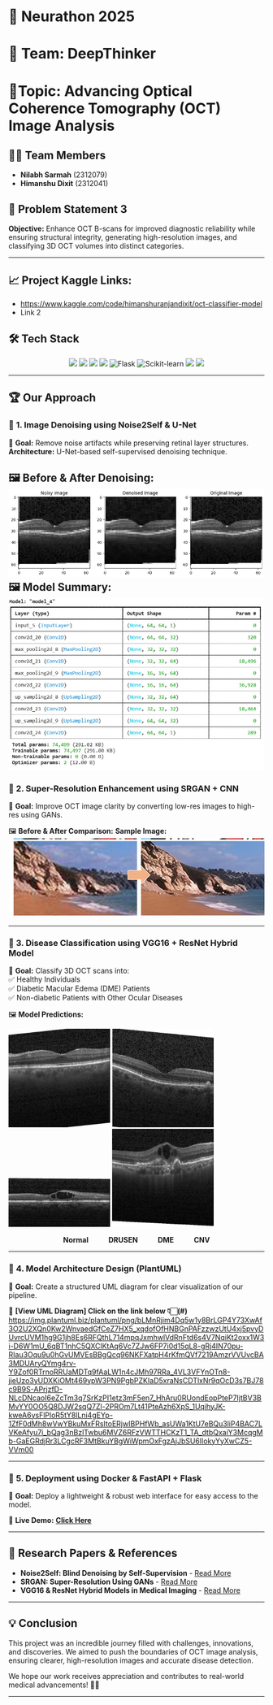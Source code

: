 # 🚀 Neurathon 2025
# 🧠 Team: DeepThinker
# 🎯Topic: Advancing Optical Coherence Tomography (OCT) Image Analysis  

## 👨‍💻 Team Members  
- **Nilabh Sarmah** (2312079)  
- **Himanshu Dixit** (2312041)  

## 🎯 Problem Statement 3  
**Objective:** Enhance OCT B-scans for improved diagnostic reliability while ensuring structural integrity, generating high-resolution images, and classifying 3D OCT volumes into distinct categories.  

---
## 📈 Project Kaggle Links: 
- https://www.kaggle.com/code/himanshuranjandixit/oct-classifier-model
- Link 2  
## 🛠️ Tech Stack  
<p align="center">
  <img src="https://img.shields.io/badge/TensorFlow-%23FF6F00.svg?style=for-the-badge&logo=tensorflow&logoColor=white">
  <img src="https://img.shields.io/badge/PyTorch-%23EE4C2C.svg?style=for-the-badge&logo=pytorch&logoColor=white">
  <img src="https://img.shields.io/badge/Docker-%230db7ed.svg?style=for-the-badge&logo=docker&logoColor=white">
  <img src="https://img.shields.io/badge/FastAPI-%2300C7B7.svg?style=for-the-badge&logo=fastapi&logoColor=white">
  <img src="https://upload.wikimedia.org/wikipedia/commons/3/3c/Flask_logo.svg" alt="Flask" width="100">
<img src="https://upload.wikimedia.org/wikipedia/commons/0/05/Scikit_learn_logo_small.svg" alt="Scikit-learn" width="100">
  <img src="https://img.shields.io/badge/CNN-%234285F4.svg?style=for-the-badge">
  <img src="https://img.shields.io/badge/RNN-%237D3CC8.svg?style=for-the-badge">
</p>  

---

## 🏆 Our Approach  

### 🔹 **1. Image Denoising using Noise2Self & U-Net**  
📌 **Goal:** Remove noise artifacts while preserving retinal layer structures.  
**Architecture:** U-Net-based self-supervised denoising technique.  
  
🖼️ **Before & After Denoising:**  
![OCT Scan](images/denoise.jpg)
🖼️ **Model Summary:**  
![OCT Scan](images/WhatsApp%20Image%202025-02-17%20at%2010.41.31%20PM.jpeg)
---

### 🔹 **2. Super-Resolution Enhancement using SRGAN + CNN**  
📌 **Goal:** Improve OCT image clarity by converting low-res images to high-res using GANs.  

🖼️ **Before & After Comparison:**
**Sample Image:**
![OCT Scan](images/esrgan.jpg)

---

### 🔹 **3. Disease Classification using VGG16 + ResNet Hybrid Model**  
📌 **Goal:** Classify 3D OCT scans into:  
✅ Healthy Individuals  
✅ Diabetic Macular Edema (DME) Patients  
✅ Non-diabetic Patients with Other Ocular Diseases  

🖼️ **Model Predictions:**  

<p >
  <img src="images/Normal.jpeg" alt="Normal" width="200">
  <img src="images/Drusen.jpeg" alt="DRUSEN" width="200">
  <img src="images/Dme.jpeg" alt="DME" width="200">
  <img src="images/Cnv.jpeg" alt="CNV" width="200">
</p>

<p align="center">
  <b>Normal</b> &nbsp;&nbsp;&nbsp;&nbsp;&nbsp;&nbsp;&nbsp;&nbsp;
  <b>DRUSEN</b> &nbsp;&nbsp;&nbsp;&nbsp;&nbsp;&nbsp;&nbsp;&nbsp;
  <b>DME</b> &nbsp;&nbsp;&nbsp;&nbsp;&nbsp;&nbsp;&nbsp;&nbsp;
  <b>CNV</b>
</p>


---

### 🔹 **4. Model Architecture Design (PlantUML)**  
📌 **Goal:** Create a structured UML diagram for clear visualization of our pipeline.  

📎 **[View UML Diagram] Click on the link below 👇🏻(#)**
https://img.plantuml.biz/plantuml/png/bLMnRjim4Dq5w1y8BrLGP4Y73XwAf3O2U2XQn0Kw2WnvaedGfCeZ7HX5_xqdofOfHNBGnPAFzzwzUtU4xj5pvyDUvrcUVM1hg9G1jh8Es6RFQthL714mpqJxmhwlVdRnFtd6s4V7NqiKt2oxx1W3i-D6W1mU_6qBT1nhC5QXClKtAq6Vc7ZJw6FP7i0d15qL8-gRj4IN70pu-RIau3Oqu9u0hGvUMVEsBBgQcq96NKFXatpH4rKfmQVf7219AmzrVVUvcBA3MDUAryQYmg4rv-Y9Zof0RTrnoRRUaMDTq9fAaLW1n4cJMh97RRa_4VL3VFYnOTn8-jjeUzo3yUDXKiOMt469ypW3PN9PgbPZKIaD5xraNsCDTlxNr9qOcD3s7BJ78c9B9S-APrjzfD-NLcDNcaoI6eZcTm3q7SrKzPI1etz3mF5en7_HhAru0RUondEopPteP7IjtBV3BMvYY0OO5Q8DJW2sqQ7Zl-2PROm7Lt41PteAzh6XpS_1UqihyJK-kweA6ysFlPloR5tY8lLni4gEYp-1ZfF0dMh8wVwYBkuMxFRsItoERjwIBPHfWb_asUWa1KtU7eBQu3liP4BAC7LVKeAfyu7i_bQag3nBzlTwbu6MVZ6RFzVWTTHCKzT1_TA_dtbQxaiY3McqgMb-GaEGRdjRr3LCgcRF3MtBkuYBgWiWpmOxFgzAjJbSU6IlokyYyXwCZ5-VVm00


---

### 🔹 **5. Deployment using Docker & FastAPI + Flask**  
📌 **Goal:** Deploy a lightweight & robust web interface for easy access to the model.  
  
🚀 **Live Demo:** **[Click Here](#)**

---

## 📄 Research Papers & References  
- **Noise2Self: Blind Denoising by Self-Supervision** - [Read More](https://arxiv.org/abs/1811.10980)  
- **SRGAN: Super-Resolution Using GANs** - [Read More](https://arxiv.org/abs/1609.04802)  
- **VGG16 & ResNet Hybrid Models in Medical Imaging** - [Read More](https://arxiv.org/) 

---

## 💡 Conclusion  
This project was an incredible journey filled with challenges, innovations, and discoveries. We aimed to push the boundaries of OCT image analysis, ensuring clearer, high-resolution images and accurate disease detection.  

We hope our work receives appreciation and contributes to real-world medical advancements! 🚀🎯  

---
 

